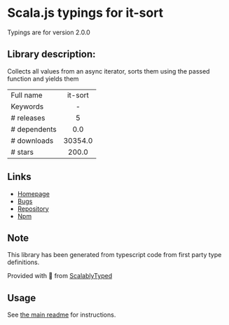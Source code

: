 
# Scala.js typings for it-sort

Typings are for version 2.0.0

## Library description:
Collects all values from an async iterator, sorts them using the passed function and yields them

|                    |                 |
| ------------------ | :-------------: |
| Full name          | it-sort |
| Keywords           | - |
| # releases         | 5 |
| # dependents       | 0.0 |
| # downloads        | 30354.0 |
| # stars            | 200.0 |

## Links
- [Homepage](https://github.com/achingbrain/it/tree/master/packages/it-sort#readme)
- [Bugs](https://github.com/achingbrain/it/issues)
- [Repository](https://github.com/achingbrain/it)
- [Npm](https://www.npmjs.com/package/it-sort)
    


## Note
This library has been generated from typescript code from first party type definitions.

Provided with :purple_heart: from [ScalablyTyped](https://github.com/oyvindberg/ScalablyTyped)

## Usage
See [the main readme](../../readme.md) for instructions.



